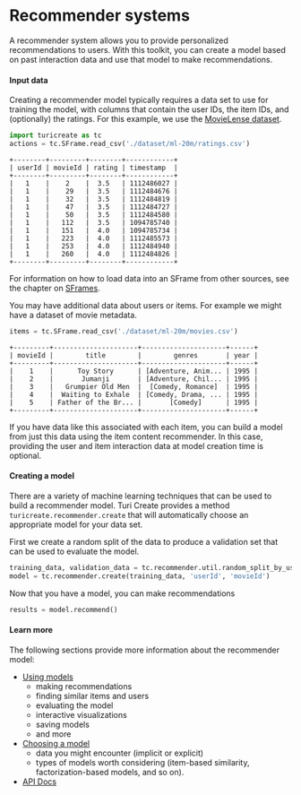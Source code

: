# Recommender systems

A recommender system allows you to provide personalized recommendations
to users. With this toolkit, you can create a model based on past
interaction data and use that model to make recommendations.

#### Input data

Creating a recommender model typically requires a data set to use for
training the model, with columns that contain the user IDs, the item
IDs, and (optionally) the ratings. For this example, we use the [MovieLense
 dataset](https://grouplens.org/datasets/movielens/).

```python
import turicreate as tc
actions = tc.SFrame.read_csv('./dataset/ml-20m/ratings.csv')
```
```no-highlight
+--------+---------+--------+------------+
| userId | movieId | rating | timestamp  |
+--------+---------+--------+------------+
|   1    |    2    |  3.5   | 1112486027 |
|   1    |    29   |  3.5   | 1112484676 |
|   1    |    32   |  3.5   | 1112484819 |
|   1    |    47   |  3.5   | 1112484727 |
|   1    |    50   |  3.5   | 1112484580 |
|   1    |   112   |  3.5   | 1094785740 |
|   1    |   151   |  4.0   | 1094785734 |
|   1    |   223   |  4.0   | 1112485573 |
|   1    |   253   |  4.0   | 1112484940 |
|   1    |   260   |  4.0   | 1112484826 |
+--------+---------+--------+------------+
```

For information on how to load data into an SFrame from other sources,
see the chapter on [SFrames](../sframe/sframe-intro.md).

You may have additional data about users or items. For example we might
have a dataset of movie metadata.

```python
items = tc.SFrame.read_csv('./dataset/ml-20m/movies.csv')
```
```no-highlight
+---------+---------------------+---------------------+------+
| movieId |        title        |        genres       | year |
+---------+---------------------+---------------------+------+
|    1    |      Toy Story      | [Adventure, Anim... | 1995 |
|    2    |       Jumanji       | [Adventure, Chil... | 1995 |
|    3    |   Grumpier Old Men  |  [Comedy, Romance]  | 1995 |
|    4    |  Waiting to Exhale  | [Comedy, Drama, ... | 1995 |
|    5    | Father of the Br... |       [Comedy]      | 1995 |
+---------+---------------------+---------------------+------+
```

If you have data like this associated with each item, you can build a
model from just this data using the item content recommender.  In this
case, providing the user and item interaction data at model creation
time is optional.

#### Creating a model

There are a variety of machine learning techniques that can be used to
build a recommender model.  Turi Create provides a method
`turicreate.recommender.create` that will automatically choose an
appropriate model for your data set.

First we create a random split of the data to produce a validation set
that can be used to evaluate the model.

```python
training_data, validation_data = tc.recommender.util.random_split_by_user(actions, 'userId', 'movieId')
model = tc.recommender.create(training_data, 'userId', 'movieId')
```

Now that you have a model, you can make recommendations

```python
results = model.recommend()
```

#### Learn more

The following sections provide more information about the recommender model:

- [Using models](using-trained-models.md)
  * making recommendations
  * finding similar items and users
  * evaluating the model
  * interactive visualizations
  * saving models
  * and more
- [Choosing a model](choosing-a-model.md)
  * data you might encounter (implicit or explicit)
  * types of models worth considering (item-based similarity, factorization-based models, and so on).
- [API Docs](https://apple.github.io/turicreate/docs/api/turicreate.toolkits.recommender.html)
